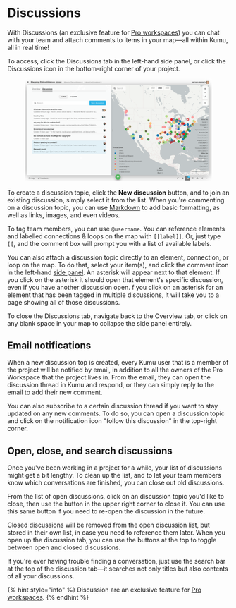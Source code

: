 # Discussions

With Discussions (an exclusive feature for [Pro workspaces](pro-workspaces.md)) you can chat with your team and attach comments to items in your map—all within Kumu, all in real time!

To access, click the Discussions tab in the left-hand side panel, or click the Discussions icon in the bottom-right corner of your project.

<figure><img src="../.gitbook/assets/Discussions.png" alt=""><figcaption></figcaption></figure>

To create a discussion topic, click the **New discussion** button, and to join an existing discussion, simply select it from the list. When you're commenting on a discussion topic, you can use [Markdown](markdown.md) to add basic formatting, as well as links, images, and even videos.

To tag team members, you can use `@username`. You can reference elements and labelled connections & loops on the map with `[[label]]`. Or, just type `[[`, and the comment box will prompt you with a list of available labels.

You can also attach a discussion topic directly to an element, connection, or loop on the map. To do that, select your item(s), and click the comment icon in the left-hand [side panel](../overview/map-editor.md#side-panel). An asterisk will appear next to that element. If you click on the asterisk it should open that element's specific discussion, even if you have another discussion open. f you click on an asterisk for an element that has been tagged in multiple discussions, it will take you to a page showing all of those discussions.

To close the Discussions tab, navigate back to the Overview tab, or click on any blank space in your map to collapse the side panel entirely.

## Email notifications

When a new discussion top is created, every Kumu user that is a member of the project will be notified by email, in addition to all the owners of the Pro Workspace that the project lives in. From the email, they can open the discussion thread in Kumu and respond, or they can simply reply to the email to add their new comment.

You can also subscribe to a certain discussion thread if you want to stay updated on any new comments. To do so, you can open a discussion topic and click on the notification icon "follow this discussion" in the top-right corner.

## Open, close, and search discussions

Once you've been working in a project for a while, your list of discussions might get a bit lengthy. To clean up the list, and to let your team members know which conversations are finished, you can close out old discussions.

From the list of open discussions, click on an discussion topic you'd like to close, then use the button in the upper right corner to close it. You can use this same button if you need to re-open the discussion in the future.

Closed discussions will be removed from the open discussion list, but stored in their own list, in case you need to reference them later. When you open up the discussion tab, you can use the buttons at the top to toggle between open and closed discussions.

If you're ever having trouble finding a conversation, just use the search bar at the top of the discussion tab—it searches not only titles but also contents of all your discussions.

{% hint style="info" %}
Discussion are an exclusive feature for [Pro workspaces](pro-workspaces.md).
{% endhint %}
